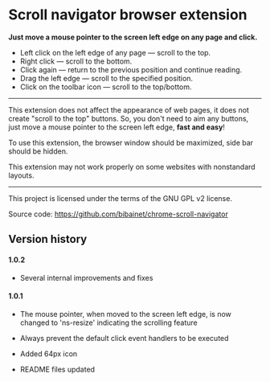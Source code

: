 Scroll navigator browser extension
==================================

**Just move a mouse pointer to the screen left edge on any page and click.**

* Left click on the left edge of any page — scroll to the top.
* Right click — scroll to the bottom.
* Click again — return to the previous position and continue reading.
* Drag the left edge — scroll to the specified position.
* Click on the toolbar icon — scroll to the top/bottom.

----

This extension does not affect the appearance of web pages, it does not create "scroll to the top" buttons.
So, you don't need to aim any buttons, just move a mouse pointer to the screen left edge, **fast and easy**!

To use this extension, the browser window should be maximized, side bar should be hidden.

This extension may not work properly on some websites with nonstandard layouts.

----

This project is licensed under the terms of the GNU GPL v2 license.

Source code: <https://github.com/bibainet/chrome-scroll-navigator>


Version history
---------------

#### 1.0.2

* Several internal improvements and fixes

#### 1.0.1

+ The mouse pointer, when moved to the screen left edge, is now changed to 'ns-resize' indicating the scrolling feature
* Always prevent the default click event handlers to be executed
+ Added 64px icon
* README files updated
